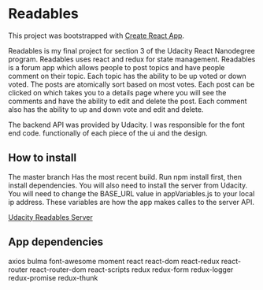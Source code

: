 # Readables
This project was bootstrapped with [Create React App](https://github.com/facebookincubator/create-react-app).

Readables is my final project for section 3 of the Udacity React Nanodegree program. Readables uses react and redux for state management.  Readables is a forum app which allows people to post topics and have people comment on their topic. Each topic has the ability to be up voted or down voted.  The posts are atomically sort based on most votes. Each post can be clicked on which takes you to a details page where you will see the comments and have the ability to edit and delete the post. Each comment also has the ability to up and down vote and edit and delete.

The backend API was provided by Udacity.  I was responsible for the font end code. functionally of each piece of the ui and the design.

## How to install
The master branch Has the most recent build. Run npm install first, then install dependencies.
You will also need to install the server from Udacity. You will need to change the BASE_URL value in appVariables.js to your local ip address. These variables are how the app makes calles to the server API.

[Udacity Readables Server](https://github.com/udacity/reactnd-project-readable-starter)

## App dependencies
axios
bulma
font-awesome
moment
react
react-dom
react-redux
react-router
react-router-dom
react-scripts
redux
redux-form
redux-logger
redux-promise
redux-thunk



